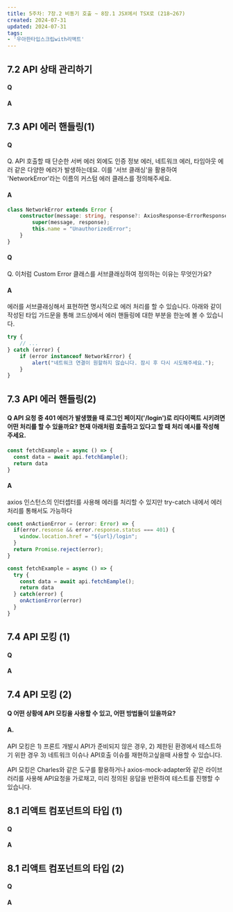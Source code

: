 ```yaml
---
title: 5주차: 7장.2 비동기 호출 ~ 8장.1 JSX에서 TSX로 (218~267)
created: 2024-07-31
updated: 2024-07-31
tags:
- '우아한타입스크립with리액트'
---
```


## 7.2 API 상태 관리하기

#### Q


#### A


## 7.3 API 에러 핸들링(1)

#### Q 
Q. API 호출할 때 단순한 서버 에러 외에도 인증 정보 에러, 네트워크 에러, 타임아웃 에러 같은 다양한 에러가 발생하는데요. 이를 '서브 클래싱'을 활용하여 'NetworkError'라는 이름의 커스텀 에러 클래스를 정의해주세요.

#### A
```ts
class NetworkError extends Error {
    constructor(message: string, response?: AxiosResponse<ErrorResponse>) {
        super(message, response);
        this.name = "UnauthorizedError";
    }
}
```

#### Q 
Q. 이처럼 Custom Error 클래스를 서브클래싱하여 정의하는 이유는 무엇인가요?

#### A
에러를 서브클래싱해서 표현하면 명시적으로 에러 처리를 할 수 있습니다. 아래와 같이 작성된 타입 가드문을 통해 코드상에서 에러 핸들링에 대한 부분을 한눈에 볼 수 있습니다.

```ts
try {
    // ...
} catch (error) {
    if (error instanceof NetworkError) {
        alert("네트워크 연결이 원할하지 않습니다. 잠시 후 다시 시도해주세요.");
    }
}

```

## 7.3 API 에러 핸들링(2)

#### Q API 요청 중 401 에러가 발생했을 때 로그인 페이지('/login')로 리다이랙트 시키려면 어떤 처리를 할 수 있을까요? 현재 아래처럼 호출하고 있다고 할 때 처리 예시를 작성해 주세요.

```ts
const fetchExample = async () => {
  const data = await api.fetchEample();
  return data
}
```

#### A
axios 인스턴스의 인터셉터를 사용해 에러를 처리할 수 있지만 try-catch 내에서 에러 처리를 통해서도 가능하다

```ts
const onActionError = (error: Error) => {
  if(error.resonse && error.response.status === 401) {
    window.location.href = "${url}/login";
  }
  return Promise.reject(error);
}

const fetchExample = async () => {
  try {
    const data = await api.fetchEample();
    return data
  } catch(error) {
    onActionError(error)
  }
}
```

## 7.4 API 모킹 (1)

#### Q


#### A

## 7.4 API 모킹 (2)

#### Q 어떤 상황에 API 모킹을 사용할 수 있고, 어떤 방법들이 있을까요?


#### A.
API 모킹은 1) 프론트 개발시 API가 준비되지 않은 경우, 2) 제한된 환경에서 테스트하기 위한 경우 3) 네트워크 이슈나 API호출 이슈를 재현하고싶을때 사용할 수 있습니다. 

API 모킹은 Charles와 같은 도구를 활용하거나 axios-mock-adapter와 같은 라이브러리를 사용해 API요청을 가로채고, 미리 정의된 응답을 반환하여 테스트를 진행할 수 있습니다.

## 8.1 리액트 컴포넌트의 타입 (1)

#### Q


#### A

## 8.1 리액트 컴포넌트의 타입 (2)

#### Q


#### A

